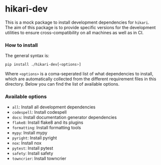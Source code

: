 # hikari-dev

This is a mock package to install development dependencies for `hikari`. The aim of this package is to provide specific
versions for the development utilities to ensure cross-compatibility on all machines as well as in CI.

### How to install

The general syntax is:

```bash
pip install ./hikari-dev[<options>]
```

Where `<options>` is a coma-seperated list of what dependencies to install, which are automatically collected from the
different requirement files in this directory. Below you can find the list of available options.

### Available options

- `all`: Install all development dependencies
- `codespell`: Install codespell
- `docs`: Install documentation generator dependencies
- `flake8`: Install flake8 and its plugins
- `formatting`: Install formatting tools
- `mypy`: Install mypy
- `pyright`: Install pyright
- `nox`: Install nox
- `pytest`: Install pytest
- `safety`: Install safety
- `towncrier`: Install towncrier
